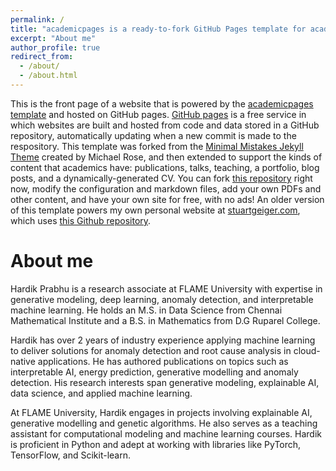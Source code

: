 ```yaml
---
permalink: /
title: "academicpages is a ready-to-fork GitHub Pages template for academic personal websites"
excerpt: "About me"
author_profile: true
redirect_from: 
  - /about/
  - /about.html
---
```


This is the front page of a website that is powered by the [academicpages template](https://github.com/academicpages/academicpages.github.io) and hosted on GitHub pages. [GitHub pages](https://pages.github.com) is a free service in which websites are built and hosted from code and data stored in a GitHub repository, automatically updating when a new commit is made to the respository. This template was forked from the [Minimal Mistakes Jekyll Theme](https://mmistakes.github.io/minimal-mistakes/) created by Michael Rose, and then extended to support the kinds of content that academics have: publications, talks, teaching, a portfolio, blog posts, and a dynamically-generated CV. You can fork [this repository](https://github.com/academicpages/academicpages.github.io) right now, modify the configuration and markdown files, add your own PDFs and other content, and have your own site for free, with no ads! An older version of this template powers my own personal website at [stuartgeiger.com](http://stuartgeiger.com), which uses [this Github repository](https://github.com/staeiou/staeiou.github.io).

About me
======
Hardik Prabhu is a research associate at FLAME University with expertise in generative modeling, deep learning, anomaly detection, and interpretable machine learning. He holds an M.S. in Data Science from Chennai Mathematical Institute and a B.S. in Mathematics from D.G Ruparel College.

Hardik has over 2 years of industry experience applying machine learning to deliver solutions for anomaly detection and root cause analysis in cloud-native applications. He has authored publications on topics such as interpretable AI, energy prediction, generative modelling and anomaly detection. His research interests span generative modeling, explainable AI, data science, and applied machine learning.

At FLAME University, Hardik engages in projects involving explainable AI, generative modelling and genetic algorithms. He also serves as a teaching assistant for computational modeling and machine learning courses. Hardik is proficient in Python and adept at working with libraries like PyTorch, TensorFlow, and Scikit-learn.

